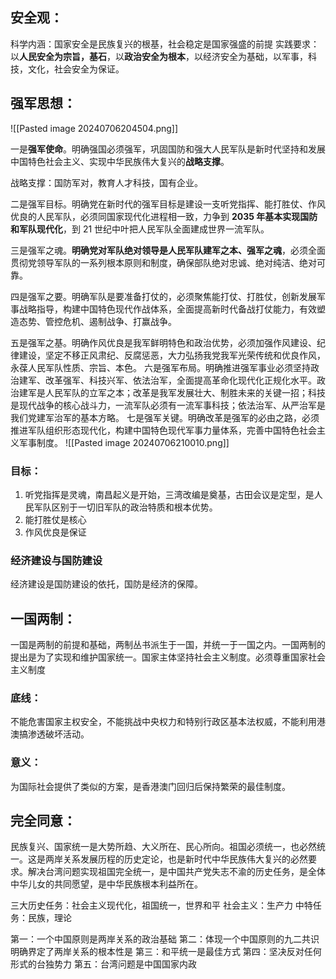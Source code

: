 ## 安全观：
科学内涵：国家安全是民族复兴的根基，社会稳定是国家强盛的前提
实践要求：以**人民安全为宗旨，基石**，以**政治安全为根本**，以经济安全为基础，以军事，科技，文化，社会安全为保证。

## 强军思想：
![[Pasted image 20240706204504.png]]

一是**强军使命**。明确强国必须强军，巩固国防和强大人民军队是新时代坚持和发展中国特色社会主义、实现中华民族伟大复兴的**战略支撑**。

战略支撑：国防军对，教育人才科技，国有企业。

二是强军目标。明确党在新时代的强军目标是建设一支听党指挥、能打胜仗、作风优良的人民军队，必须同国家现代化进程相一致，力争到 **2035 年基本实现国防和军队现代化**，到 21 世纪中叶把人民军队全面建成世界一流军队。

三是强军之魂。**明确党对军队绝对领导是人民军队建军之本、强军之魂**，必须全面贯彻党领导军队的一系列根本原则和制度，确保部队绝对忠诚、绝对纯洁、绝对可靠。

四是强军之要。明确军队是要准备打仗的，必须聚焦能打仗、打胜仗，创新发展军事战略指导，构建中国特色现代作战体系，全面提高新时代备战打仗能力，有效塑造态势、管控危机、遏制战争、打赢战争。

五是强军之基。明确作风优良是我军鲜明特色和政治优势，必须加强作风建设、纪律建设，坚定不移正风肃纪、反腐惩恶，大力弘扬我党我军光荣传统和优良作风，永葆人民军队性质、宗旨、本色。
六是强军布局。明确推进强军事业必须坚持政治建军、改革强军、科技兴军、依法治军，全面提高革命化现代化正规化水平。政治建军是人民军队的立军之本；改革是我军发展壮大、制胜未来的关键一招；科技是现代战争的核心战斗力，一流军队必须有一流军事科技；依法治军、从严治军是我们党建军治军的基本方略。
七是强军关键。明确改革是强军的必由之路，必须推进军队组织形态现代化，构建中国特色现代军事力量体系，完善中国特色社会主义军事制度。
![[Pasted image 20240706210010.png]]

### 目标：
1. 听党指挥是灵魂，南昌起义是开始，三湾改编是奠基，古田会议是定型，是人民军队区别于一切旧军队的政治特质和根本优势。
2. 能打胜仗是核心
3. 作风优良是保证

### 经济建设与国防建设
经济建设是国防建设的依托，国防是经济的保障。

## 一国两制：
一国是两制的前提和基础，两制丛书派生于一国，并统一于一国之内。一国两制的提出是为了实现和维护国家统一。国家主体坚持社会主义制度。必须尊重国家社会主义制度

### 底线：
不能危害国家主权安全，不能挑战中央权力和特别行政区基本法权威，不能利用港澳搞渗透破坏活动。

### 意义：
为国际社会提供了类似的方案，是香港澳门回归后保持繁荣的最佳制度。

## 完全同意：
民族复兴、国家统一是大势所趋、大义所在、民心所向。祖国必须统一，也必然统一。这是两岸关系发展历程的历史定论，也是新时代中华民族伟大复兴的必然要求。解决台湾问题实现祖国完全统一，是中国共产党失志不渝的历史任务，是全体中华儿女的共同愿望，是中华民族根本利益所在。

三大历史任务：社会主义现代化，祖国统一，世界和平
社会主义：生产力
中特任务：民族，理论

第一：一个中国原则是两岸关系的政治基础
第二：体现一个中国原则的九二共识明确界定了两岸关系的根本性是
第三：和平统一是最佳方式
第四：坚决反对任何形式的台独势力
第五：台湾问题是中国国家内政